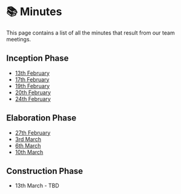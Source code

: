 # 📚 Minutes

This page contains a list of all the minutes that result from our team meetings.

## Inception Phase

- [13th February](/documents/minutes/Minute13thFebruary.pdf)
- [17th February](/documents/minutes/Minute17thFebruary.pdf)
- [19th February](/documents/minutes/Minute19thFebruary.pdf)
- [20th February](/documents/minutes/Minute20thFebruary.pdf)
- [24th February](/documents/minutes/Minute24thFebruary.pdf)

## Elaboration Phase

- [27th February](/documents/minutes/Minute27thFebruary.pdf)
- [3rd March](/documents/minutes/Minute3rdMarch.pdf)
- [6th March](/documents/minutes/Minute6thMarch.pdf)
- [10th March](/documents/minutes/Minute10thMarch.pdf)

## Construction Phase

- 13th March - TBD
